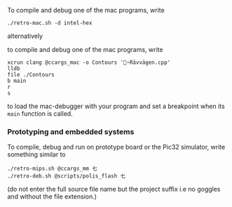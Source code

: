 To compile and debug one of the mac programs, write

```
./retro-mac.sh -d intel-hex
```

alternatively

to compile and debug one of the mac programs, write

```
xcrun clang @ccargs_mac -o Contours '🥽⋆Rävvägen.cpp'
lldb 
file ./Contours
b main
r
s
````
to load the mac-debugger with your program and set a breakpoint when its `main` function is called.

### Prototyping and embedded systems

To compile, debug and run on prototype board or the Pic32 simulator, write something similar to

```
./retro-mips.sh @ccargs_mm 七
./retro-deb.sh @scripts/polis_flash 七
```

(do not enter the full source file name but the project suffix i.e no goggles and without the file extension.)

